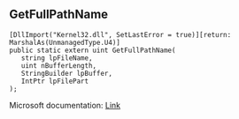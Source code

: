 ## GetFullPathName

```
[DllImport("Kernel32.dll", SetLastError = true)][return: MarshalAs(UnmanagedType.U4)]
public static extern uint GetFullPathName(
   string lpFileName,
   uint nBufferLength,
   StringBuilder lpBuffer,
   IntPtr lpFilePart
);
```

Microsoft documentation: [Link](https://docs.microsoft.com/en-us/windows/win32/api/fileapi/nf-fileapi-getfullpathnamew)
